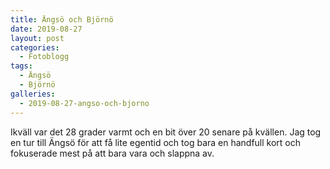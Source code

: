 ```yaml
---
title: Ängsö och Björnö
date: 2019-08-27
layout: post
categories:
  - Fotoblogg
tags:
  - Ängsö
  - Björnö
galleries:
  - 2019-08-27-angso-och-bjorno
---
```


Ikväll var det 28 grader varmt och en bit över 20 senare på kvällen. Jag tog en tur till Ängsö för att få lite egentid och tog bara en handfull kort och fokuserade mest på att bara vara och slappna av.
